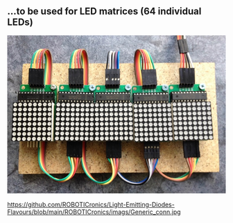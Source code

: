 ## ...to be used for LED matrices (64 individual LEDs)

<p>
  <img src="/imags/Generic_conn.jpg" />
</p>

https://github.com/ROBOTICronics/Light-Emitting-Diodes-Flavours/blob/main/ROBOTICronics/imags/Generic_conn.jpg
